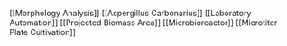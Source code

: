 [[Morphology Analysis]]
[[Aspergillus Carbonarius]]
[[Laboratory Automation]]
[[Projected Biomass Area]]
[[Microbioreactor]]
[[Microtiter Plate Cultivation]]
